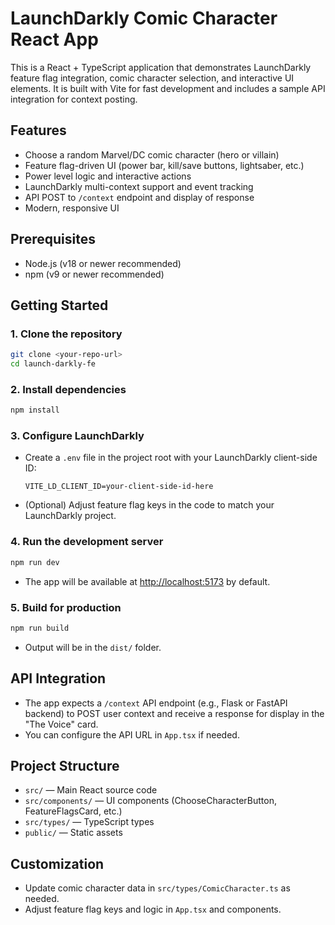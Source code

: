 # LaunchDarkly Comic Character React App

This is a React + TypeScript application that demonstrates LaunchDarkly feature flag integration, comic character selection, and interactive UI elements. It is built with Vite for fast development and includes a sample API integration for context posting.

## Features
- Choose a random Marvel/DC comic character (hero or villain)
- Feature flag-driven UI (power bar, kill/save buttons, lightsaber, etc.)
- Power level logic and interactive actions
- LaunchDarkly multi-context support and event tracking
- API POST to `/context` endpoint and display of response
- Modern, responsive UI

## Prerequisites
- Node.js (v18 or newer recommended)
- npm (v9 or newer recommended)

## Getting Started

### 1. Clone the repository
```bash
git clone <your-repo-url>
cd launch-darkly-fe
```

### 2. Install dependencies
```bash
npm install
```

### 3. Configure LaunchDarkly
- Create a `.env` file in the project root with your LaunchDarkly client-side ID:
  ```env
  VITE_LD_CLIENT_ID=your-client-side-id-here
  ```
- (Optional) Adjust feature flag keys in the code to match your LaunchDarkly project.

### 4. Run the development server
```bash
npm run dev
```
- The app will be available at [http://localhost:5173](http://localhost:5173) by default.

### 5. Build for production
```bash
npm run build
```
- Output will be in the `dist/` folder.

## API Integration
- The app expects a `/context` API endpoint (e.g., Flask or FastAPI backend) to POST user context and receive a response for display in the "The Voice" card.
- You can configure the API URL in `App.tsx` if needed.

## Project Structure
- `src/` — Main React source code
- `src/components/` — UI components (ChooseCharacterButton, FeatureFlagsCard, etc.)
- `src/types/` — TypeScript types
- `public/` — Static assets

## Customization
- Update comic character data in `src/types/ComicCharacter.ts` as needed.
- Adjust feature flag keys and logic in `App.tsx` and components.
